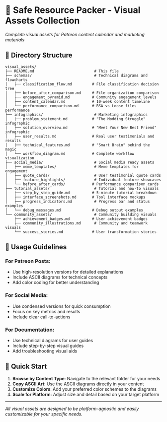 # 🎨 Safe Resource Packer - Visual Assets Collection

_Complete visual assets for Patreon content calendar and marketing materials_

## 📁 **Directory Structure**

```
visual_assets/
├── README.md                           # This file
├── schemas/                            # Technical diagrams and flowcharts
│   ├── classification_flow.md         # File classification decision tree
│   ├── before_after_comparison.md     # File organization comparison
│   ├── engagement_pyramid.md          # Community engagement levels
│   ├── content_calendar.md            # 10-week content timeline
│   └── performance_comparison.md      # BSA vs Loose files performance
├── infographics/                       # Marketing infographics
│   ├── problem_statement.md           # "The Modding Struggle" infographic
│   ├── solution_overview.md           # "Meet Your New Best Friend" infographic
│   ├── user_results.md                # Real user testimonials and results
│   ├── technical_features.md          # "Smart Brain" behind the magic
│   └── workflow_diagram.md            # Complete workflow visualization
├── social_media/                       # Social media ready assets
│   ├── meme_templates/                 # Meme templates for engagement
│   ├── quote_cards/                    # User testimonial quote cards
│   ├── feature_highlights/             # Individual feature showcases
│   └── before_after_cards/            # Performance comparison cards
├── tutorial_assets/                    # Tutorial and how-to visuals
│   ├── step_by_step_guide.md          # 5-minute tutorial breakdown
│   ├── interface_screenshots.md       # Tool interface mockups
│   ├── progress_indicators.md          # Progress bar and status examples
│   └── debug_messages.md              # Debug output examples
└── community_assets/                   # Community building visuals
    ├── achievement_badges.md          # User achievement badges
    ├── community_illustrations.md      # Community and teamwork visuals
    └── success_stories.md             # User transformation stories
```

## 🎯 **Usage Guidelines**

### **For Patreon Posts:**

-   Use high-resolution versions for detailed explanations
-   Include ASCII diagrams for technical concepts
-   Add color coding for better understanding

### **For Social Media:**

-   Use condensed versions for quick consumption
-   Focus on key metrics and results
-   Include clear call-to-actions

### **For Documentation:**

-   Use technical diagrams for user guides
-   Include step-by-step visual guides
-   Add troubleshooting visual aids

## 🚀 **Quick Start**

1. **Browse by Content Type**: Navigate to the relevant folder for your needs
2. **Copy ASCII Art**: Use the ASCII diagrams directly in your content
3. **Customize Colors**: Add your preferred color schemes to the diagrams
4. **Scale for Platform**: Adjust size and detail based on your target platform

---

_All visual assets are designed to be platform-agnostic and easily customizable for your specific needs._
